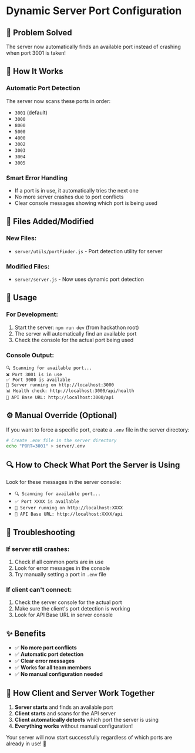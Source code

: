 # Dynamic Server Port Configuration

## 🎯 **Problem Solved**
The server now automatically finds an available port instead of crashing when port 3001 is taken!

## 🔧 **How It Works**

### **Automatic Port Detection**
The server now scans these ports in order:
- `3001` (default)
- `3000`
- `8000`
- `5000`
- `4000`
- `3002`
- `3003`
- `3004`
- `3005`

### **Smart Error Handling**
- If a port is in use, it automatically tries the next one
- No more server crashes due to port conflicts
- Clear console messages showing which port is being used

## 📁 **Files Added/Modified**

### **New Files:**
- `server/utils/portFinder.js` - Port detection utility for server

### **Modified Files:**
- `server/server.js` - Now uses dynamic port detection

## 🚀 **Usage**

### **For Development:**
1. Start the server: `npm run dev` (from hackathon root)
2. The server will automatically find an available port
3. Check the console for the actual port being used

### **Console Output:**
```
🔍 Scanning for available port...
❌ Port 3001 is in use
✅ Port 3000 is available
🚀 Server running on http://localhost:3000
📊 Health check: http://localhost:3000/api/health
🔗 API Base URL: http://localhost:3000/api
```

## ⚙️ **Manual Override (Optional)**

If you want to force a specific port, create a `.env` file in the server directory:

```bash
# Create .env file in the server directory
echo "PORT=3001" > server/.env
```

## 🔍 **How to Check What Port the Server is Using**

Look for these messages in the server console:
- `🔍 Scanning for available port...`
- `✅ Port XXXX is available`
- `🚀 Server running on http://localhost:XXXX`
- `🔗 API Base URL: http://localhost:XXXX/api`

## 🐛 **Troubleshooting**

### **If server still crashes:**
1. Check if all common ports are in use
2. Look for error messages in the console
3. Try manually setting a port in `.env` file

### **If client can't connect:**
1. Check the server console for the actual port
2. Make sure the client's port detection is working
3. Look for API Base URL in server console

## ✨ **Benefits**

- ✅ **No more port conflicts**
- ✅ **Automatic port detection**
- ✅ **Clear error messages**
- ✅ **Works for all team members**
- ✅ **No manual configuration needed**

## 🔄 **How Client and Server Work Together**

1. **Server starts** and finds an available port
2. **Client starts** and scans for the API server
3. **Client automatically detects** which port the server is using
4. **Everything works** without manual configuration!

Your server will now start successfully regardless of which ports are already in use! 🎉


